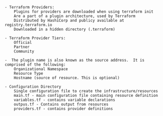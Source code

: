     - Terraform Providers:
        Plugins for providers are downloaded when using terraform init
        Are a part of a plugin architecture, used by Terraform
        Distributed by HashiCorp and publicy available at registry.terraform.io
        Downloaded in a hidden directory (.terraform)

    - Terraform Provider Tiers:
        Official
        Partner
        Community
    
    -  The plugin name is also known as the source address.  It is comprised of the following:
        Organizational Namespace
        Resource Type
        Hostname (source of resource. This is optional)

    - Configuration Directory
        Single configuration file to create the infrastructure/resources
        main.tf - main configuration file containing resource definition
        variables.tf - contains variable declarations
        outpus.tf - Contains output from resources
        providers.tf - contains provider definitions
        

